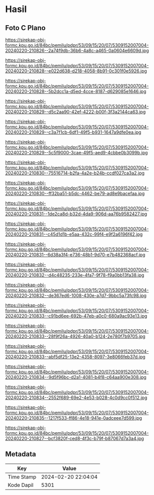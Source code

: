 # Hasil

## Foto C Plano

https://sirekap-obj-formc.kpu.go.id/84bc/pemilu/pdpr/53/09/15/20/07/5309152007004-20240220-210826--2a74f9db-36b6-4a8c-a465-0a0604e6609d.jpg

https://sirekap-obj-formc.kpu.go.id/84bc/pemilu/pdpr/53/09/15/20/07/5309152007004-20240220-210828--e022d638-d218-4058-8b91-0c301f0e5926.jpg

https://sirekap-obj-formc.kpu.go.id/84bc/pemilu/pdpr/53/09/15/20/07/5309152007004-20240220-210828--5b2dcc1a-d5ed-4cce-8187-d629085e1646.jpg

https://sirekap-obj-formc.kpu.go.id/84bc/pemilu/pdpr/53/09/15/20/07/5309152007004-20240220-210829--d5c2aa90-42ef-4222-b00f-3f3a2144ca63.jpg

https://sirekap-obj-formc.kpu.go.id/84bc/pemilu/pdpr/53/09/15/20/07/5309152007004-20240220-210829--c3a7f1cb-6df1-49f5-b931-1647a9dfe0ea.jpg

https://sirekap-obj-formc.kpu.go.id/84bc/pemilu/pdpr/53/09/15/20/07/5309152007004-20240220-210829--5c5f9000-3cae-49f5-aed9-4cbbe0b3099b.jpg

https://sirekap-obj-formc.kpu.go.id/84bc/pemilu/pdpr/53/09/15/20/07/5309152007004-20240220-210830--75516714-b2fa-4a2e-b24b-ccdf027ca3a2.jpg

https://sirekap-obj-formc.kpu.go.id/84bc/pemilu/pdpr/53/09/15/20/07/5309152007004-20240220-210830--ff32ba51-b5dc-4462-be79-ad8e9bacefaa.jpg

https://sirekap-obj-formc.kpu.go.id/84bc/pemilu/pdpr/53/09/15/20/07/5309152007004-20240220-210831--1de2ca8d-b32d-4da9-906d-aa76b9582427.jpg

https://sirekap-obj-formc.kpu.go.id/84bc/pemilu/pdpr/53/09/15/20/07/5309152007004-20240220-210831--c45d1d1b-e5aa-432c-99f4-e9f2a6196f42.jpg

https://sirekap-obj-formc.kpu.go.id/84bc/pemilu/pdpr/53/09/15/20/07/5309152007004-20240220-210831--6d38a3f4-e736-48b1-9d70-e7b482368acf.jpg

https://sirekap-obj-formc.kpu.go.id/84bc/pemilu/pdpr/53/09/15/20/07/5309152007004-20240220-210832--d4c48235-233e-4fa7-9f78-f9a0bb13fa38.jpg

https://sirekap-obj-formc.kpu.go.id/84bc/pemilu/pdpr/53/09/15/20/07/5309152007004-20240220-210832--de367ed6-1008-430e-a7d7-9bbc5a73fc98.jpg

https://sirekap-obj-formc.kpu.go.id/84bc/pemilu/pdpr/53/09/15/20/07/5309152007004-20240220-210833--c91bd6ee-692b-47eb-a0c0-680a9ac93e13.jpg

https://sirekap-obj-formc.kpu.go.id/84bc/pemilu/pdpr/53/09/15/20/07/5309152007004-20240220-210833--28f9f26a-4926-40a0-b124-2e780f7b9705.jpg

https://sirekap-obj-formc.kpu.go.id/84bc/pemilu/pdpr/53/09/15/20/07/5309152007004-20240220-210833--abf5df25-13e2-4358-8097-3e8066feb37d.jpg

https://sirekap-obj-formc.kpu.go.id/84bc/pemilu/pdpr/53/09/15/20/07/5309152007004-20240220-210834--9d5f96bc-d2a1-4081-b4f8-c64aa900e308.jpg

https://sirekap-obj-formc.kpu.go.id/84bc/pemilu/pdpr/53/09/15/20/07/5309152007004-20240220-210834--2552f689-69e2-4e53-b028-4c0d9cc0f512.jpg

https://sirekap-obj-formc.kpu.go.id/84bc/pemilu/pdpr/53/09/15/20/07/5309152007004-20240220-210835--1217f533-ff86-4e18-941e-0adceee7d599.jpg

https://sirekap-obj-formc.kpu.go.id/84bc/pemilu/pdpr/53/09/15/20/07/5309152007004-20240220-210827--bcf3820f-ced8-4f3c-b79f-b87067d7a3a4.jpg


## Metadata

| Key        | Value               |
| ---------- | ------------------- |
| Time Stamp | 2024-02-20 22:04:04 |
| Kode Dapil | 5301                |



